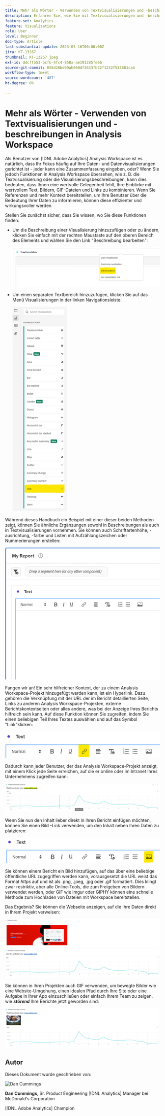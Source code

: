 ```yaml
---
title: Mehr als Wörter - Verwenden von Textvisualisierungen und -beschreibungen in Analysis Workspace
description: Erfahren Sie, wie Sie mit Textvisualisierungen und -beschreibungen in Projekten eine optimierte Analysis Workspace für Ihre Endbenutzer erstellen können.
feature-set: Analytics
feature: Visualizations
role: User
level: Beginner
doc-type: Article
last-substantial-update: 2023-05-16T00:00:00Z
jira: KT-13267
thumbnail: KT-13267.jpeg
exl-id: ddcffb53-bcfb-4fc4-858a-ae191285fe66
source-git-commit: 058d26bd99ab060df3633fb32f1232f534881ca4
workflow-type: tm+mt
source-wordcount: '487'
ht-degree: 0%

---
```


# Mehr als Wörter - Verwenden von Textvisualisierungen und -beschreibungen in Analysis Workspace

Als Benutzer von [!DNL Adobe Analytics] Analysis Workspace ist es natürlich, dass Ihr Fokus häufig auf Ihre Daten- und Datenvisualisierungen gerichtet ist - jeder kann eine Zusammenfassung eingeben, oder? Wenn Sie jedoch Funktionen in Analysis Workspace übersehen, wie z. B. die Textvisualisierung oder die Visualisierungsbeschreibungen, kann dies bedeuten, dass Ihnen eine wertvolle Gelegenheit fehlt, Ihre Einblicke mit wertvollem Text, Bildern, GIF-Dateien und Links zu kombinieren. Wenn Sie Referenzen und mehr Kontext bereitstellen, um Ihre Benutzer über die Bedeutung Ihrer Daten zu informieren, können diese effizienter und wirkungsvoller werden.

Stellen Sie zunächst sicher, dass Sie wissen, wo Sie diese Funktionen finden:

- Um die Beschreibung einer Visualisierung hinzuzufügen oder zu ändern, klicken Sie einfach mit der rechten Maustaste auf den oberen Bereich des Elements und wählen Sie den Link &quot;Beschreibung bearbeiten&quot;:

  ![text 01](assets/t01.png)


- Um einen separaten Textbereich hinzuzufügen, klicken Sie auf das Menü Visualisierungen in der linken Navigationsleiste:

  ![text 02](assets/t02.png)

Während dieses Handbuch ein Beispiel mit einer dieser beiden Methoden zeigt, können Sie ähnliche Ergänzungen sowohl in Beschreibungen als auch in Textvisualisierungen vornehmen. Sie können auch Schriftartenhöhe, -ausrichtung, -farbe und Listen mit Aufzählungszeichen oder Nummerierungen erstellen:

![text 03](assets/t03.png)

Fangen wir an! Ein sehr hilfreicher Kontext, der zu einem Analysis Workspace-Projekt hinzugefügt werden kann, ist ein Hyperlink. Dazu gehören die Verknüpfung mit der URL der im Bericht detaillierten Seite, Links zu anderen Analysis Workspace-Projekten, externe Berichtskontextseiten oder alles andere, was bei der Anzeige Ihres Berichts hilfreich sein kann. Auf diese Funktion können Sie zugreifen, indem Sie einen beliebigen Teil Ihres Textes auswählen und auf das Symbol &quot;Link&quot;klicken:

![text 04](assets/t04.png)

Dadurch kann jeder Benutzer, der das Analysis Workspace-Projekt anzeigt, mit einem Klick jede Seite erreichen, auf die er online oder im Intranet Ihres Unternehmens zugreifen kann:

![text 05](assets/t05.png)

Wenn Sie nun den Inhalt lieber direkt in Ihren Bericht einfügen möchten, können Sie einen Bild -Link verwenden, um den Inhalt neben Ihren Daten zu platzieren:

![text 06](assets/t06.png)

Sie können einem Bericht ein Bild hinzufügen, auf das über eine beliebige öffentliche URL zugegriffen werden kann, vorausgesetzt die URL weist das Format *https* auf und ist als .png, .jpeg, .jpg oder .gif formatiert. Dies klingt zwar restriktiv, aber alle Online-Tools, die zum Freigeben von Bildern verwendet werden, oder GIF wie imgur oder GIPHY können eine schnelle Methode zum Hochladen von Dateien mit Workspace bereitstellen.

Das Ergebnis? Sie können die Webseite anzeigen, auf die Ihre Daten direkt in Ihrem Projekt verweisen:

![text 07](assets/t07.png)

Sie können in Ihren Projekten auch GIF verwenden, um bewegte Bilder wie eine Website-Umgehung, einen idealen Pfad durch Ihre Site oder eine Aufgabe in Ihrer App einzuschließen oder einfach Ihrem Team zu zeigen, wie ***störend*** Ihre Berichte jetzt geworden sind:

![text 08](assets/t08.png)

## Autor

Dieses Dokument wurde geschrieben von:

![Dan Cummings](assets/text09.png)

**Dan Cummings**, Sr. Product Engineering [!DNL Analytics] Manager bei McDonald&#39;s Corporation

[!DNL Adobe Analytics] Champion
